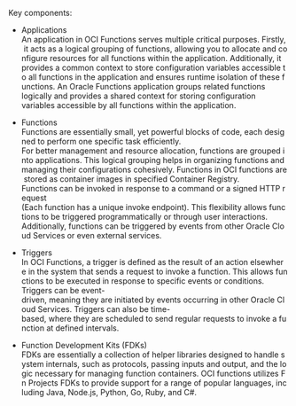 Key components:

- Applications
An application in OCI Functions serves multiple critical purposes. Firstly, it acts as a logical grouping of functions, allowing you to allocate and configure resources for all functions within the application. Additionally, it provides a common context to store configuration variables accessible to all functions in the application and ensures runtime isolation of these functions.
An Oracle Functions application groups related functions logically and provides a shared context for storing configuration variables accessible by all functions within the application.

- Functions
Functions are essentially small, yet powerful blocks of code, each designed to perform one specific task efficiently. For better management and resource allocation, functions are grouped into applications. This logical grouping helps in organizing functions and managing their configurations cohesively. Functions in OCI functions are stored as container images in specified Container Registry. Functions can be invoked in response to a command or a signed HTTP request (Each function has a unique invoke endpoint). This flexibility allows functions to be triggered programmatically or through user interactions. Additionally, functions can be triggered by events from other Oracle Cloud Services or even external services.

- Triggers
In OCI Functions, a trigger is defined as the result of an action elsewhere in the system that sends a request to invoke a function. This allows functions to be executed in response to specific events or conditions. Triggers can be event-driven, meaning they are initiated by events occurring in other Oracle Cloud Services. Triggers can also be time-based, where they are scheduled to send regular requests to invoke a function at defined intervals.

- Function Development Kits (FDKs)
FDKs are essentially a collection of helper libraries designed to handle system internals, such as protocols, passing inputs and output, and the logic necessary for managing function containers. OCI functions utilizes Fn Projects FDKs to provide support for a range of popular languages, including Java, Node.js, Python, Go, Ruby, and C#.
